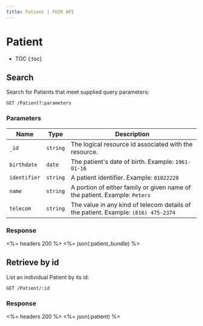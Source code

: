 ```yaml
---
title: Patient | FHIR API
---
```


# Patient

* TOC
{:toc}

## Search

Search for Patients that meet supplied query parameters:

    GET /Patient?:parameters

### Parameters

Name | Type | Description
-----|------|--------------
`_id`|`string`| The logical resource id associated with the resource.
`birthdate`|`date`| The patient's date of birth.  Example: `1961-01-16`
`identifier`|`string`| A patient identifier.  Example: `01022228`
`name`|`string`|  A portion of either family or given name of the patient. Example: `Peters`
`telecom`|`string`| The value in any kind of telecom details of the patient. Example: `(816) 475-2374`

### Response

<%= headers 200 %>
<%= json(:patient_bundle) %>

## Retrieve by id

List an individual Patient by its id:

    GET /Patient/:id

### Response

<%= headers 200 %>
<%= json(:patient) %>